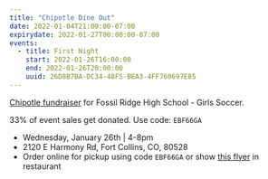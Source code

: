 ```yaml
---
title: "Chipotle Dine Out"
date: 2022-01-04T21:00:00-07:00
expirydate: 2022-01-27T00:00:00-07:00
events:
  - title: First Night
    start: 2022-01-26T16:00:00
    end: 2022-01-26T20:00:00
    uuid: 26D8B7BA-DC34-48F5-BEA3-4FF760697E85
---
```


[Chipotle fundraiser][flyer] for Fossil Ridge High School - Girls Soccer.

33% of event sales get donated. Use code: `EBF66GA`

<!--more-->

 - Wednesday, January 26th | 4-8pm
 - 2120 E Harmony Rd, Fort Collins, CO, 80528
 - Order online for pickup using code `EBF66GA` or show [this flyer][flyer] in
   restaurant

[flyer]: /files/378390-flyer.pdf
